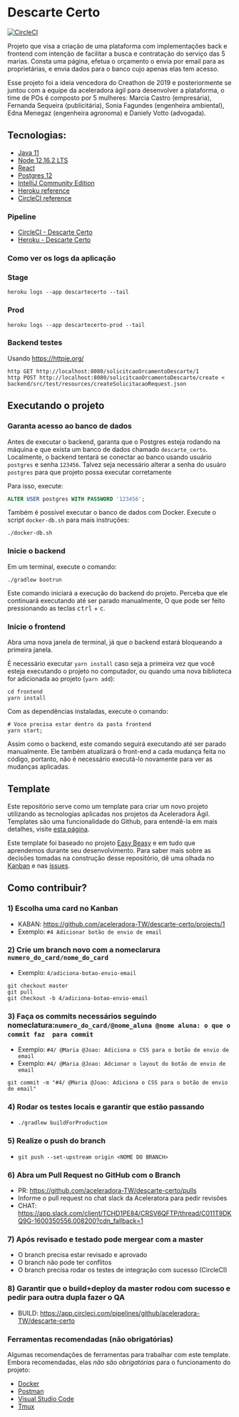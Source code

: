 # Descarte Certo

[![CircleCI](https://circleci.com/gh/aceleradora-TW/descarte-certo.svg?style=svg)](https://app.circleci.com/pipelines/github/aceleradora-TW/descarte-certo?branch=master)


Projeto que visa a criação de uma plataforma com implementações back e frontend com intenção de facilitar a busca e contratação do serviço das 5 marias. Consta uma página, efetua o orçamento o envia por email para as proprietárias, e envia dados para o banco cujo apenas elas tem acesso.

Esse projeto foi a ideia vencedora do Creathon de 2019 e posteriormente se juntou com a equipe da aceleradora ágil para desenvolver a plataforma, o time de POs é composto por 5 mulheres: Marcia Castro (empresária), Fernanda Sequeira (publicitária), Sonia Fagundes (engenheira ambiental), Edna Menegaz (engenheira agronoma) e Daniely Votto (advogada).

## Tecnologias:
  - [Java 11](https://www.oracle.com/java/technologies/javase-jdk11-downloads.html)
  - [Node 12.16.2 LTS](https://nodejs.org/en/download/)
  - [React](https://reactjs.org/docs/getting-started.html)
  - [Postgres 12](https://www.postgresql.org/download/)
  - [IntelliJ Community Edition](https://www.jetbrains.com/idea/download/)
  - [Heroku reference](https://devcenter.heroku.com/categories/reference)
  - [CircleCI reference](https://circleci.com/docs/2.0/getting-started/#section=getting-started)
### Pipeline

* [CircleCI - Descarte Certo](https://app.circleci.com/pipelines/github/aceleradora-TW/descarte-certo)
* [Heroku - Descarte Certo](https://dashboard.heroku.com/apps/descartecerto)
### Como ver os logs da aplicação
### Stage
```
heroku logs --app descartecerto --tail
```
### Prod
```
heroku logs --app descartecerto-prod --tail
```
### Backend testes
Usando https://httpie.org/
```
http GET http://localhost:8080/solicitcaoOrcamentoDescarte/1
http POST http://localhost:8080/solicitcaoOrcamentoDescarte/create < backend/src/test/resources/createSolicitacaoRequest.json
```
## Executando o projeto

### Garanta acesso ao banco de dados

Antes de executar o backend, garanta que o Postgres esteja rodando na máquina e que exista um banco de dados 
chamado `descarte_certo`. Localmente, o backend tentará se conectar ao banco usando usuário `postgres` e senha 
`123456`. Talvez seja necessário alterar a senha do usuáro `postgres` para que projeto possa executar corretamente

Para isso, execute:

```sql
ALTER USER postgres WITH PASSWORD '123456';
```

Também é possível executar o banco de dados com Docker. Execute o script `docker-db.sh` para mais instruções:

```shell script
./docker-db.sh
```

### Inicie o backend

Em um terminal, execute o comando:

```shell script
./gradlew bootrun
```

Este comando iniciará a execução do backend do projeto. Perceba que ele continuará executando até ser parado manualmente,
O que pode ser feito pressionando as teclas <kbd>ctrl</kbd> + <kbd>c</kbd>.

### Inicie o frontend

Abra uma nova janela de terminal, já que o backend estará bloqueando a primeira janela.

É necessário executar `yarn install` caso seja a primeira vez que você esteja executando o projeto no computador, ou quando uma nova
biblioteca for adicionada ao projeto (`yarn add`):

```shell
cd frontend
yarn install
```

Com as dependências instaladas, execute o comando:

```shell script
# Voce precisa estar dentro da pasta frontend
yarn start;
```

Assim como o backend, este comando seguirá executando até ser parado manualmente. Ele também atualizará o front-end a 
cada mudança feita no código, portanto, não é necessário executá-lo novamente para ver as mudanças aplicadas.

## Template

Este repositório serve como um template para criar um novo projeto utilizando as tecnologias aplicadas nos projetos da Aceleradora Ágil.
Templates são uma funcionalidade do Github, para entendê-la em mais detalhes, visite [esta
página](https://help.github.com/en/github/creating-cloning-and-archiving-repositories/creating-a-template-repository).

Este template foi baseado no projeto [Easy Beasy](https://github.com/aceleradora-TW/easy-beasy-v2) e em tudo que aprendemos durante seu
desenvolvimento. Para saber mais sobre as decisões tomadas na construção desse repositório, dê uma olhada no
[Kanban](https://github.com/aceleradora-TW/template-de-projeto/projects/) e nas
[issues](https://github.com/aceleradora-TW/template-de-projeto/issues).
## Como contribuir?

### 1) Escolha uma card no Kanban
- KABAN: https://github.com/aceleradora-TW/descarte-certo/projects/1
- Exemplo: ```#4 Adicionar botão de envio de email```

### 2) Crie um branch novo com a nomeclarura ```numero_do_card/nome_do_card```
- Exemplo: ```4/adiciona-botao-envio-email```
```
git checkout master
git pull
git checkout -b 4/adiciona-botao-envio-email
```

### 3) Faça os commits necessários seguindo nomeclatura:```numero_do_card/@nome_aluna @nome aluna: o que o commit faz  para commit```&nbsp;
- Exemplo: ```#4/ @Maria @Joao: Adiciona o CSS para o botão de envio de email```
- Exemplo: ```#4/ @Maria @Joao: Adcionar o layout do botão de envio de email```
```
git commit -m "#4/ @Maria @Joao: Adiciona o CSS para o botão de envio de email"
```

### 4) Rodar os testes locais e garantir que estão passando

- ```./gradlew buildForProduction```

### 5) Realize o push do branch
- ```git push --set-upstream origin <NOME DO BRANCH>```

### 6) Abra um Pull Request no GitHub com o Branch
- PR: https://github.com/aceleradora-TW/descarte-certo/pulls
- Informe o pull request no chat slack da Aceleratora para pedir revisões
- CHAT: https://app.slack.com/client/TCHD1PE84/CRSV6QFTP/thread/C011T9DKQ9G-1600350556.008200?cdn_fallback=1

### 7) Após revisado e testado pode mergear com a master
- O branch precisa estar revisado e aprovado
- O branch não pode ter conflitos
- O branch precisa rodar os testes de integração com sucesso (CircleCI)

### 8) Garantir que o build+deploy da master rodou com sucesso e pedir para outra dupla fazer o QA
- BUILD: https://app.circleci.com/pipelines/github/aceleradora-TW/descarte-certo
###  Ferramentas recomendadas (não obrigatórias)

Algumas recomendações de ferramentas para trabalhar com este template. Embora recomendadas, elas *não são obrigatórias*
para o funcionamento do projeto:

  - [Docker](https://www.docker.com/get-started)
  - [Postman](https://www.postman.com/downloads/)
  - [Visual Studio Code](https://code.visualstudio.com/download)
  - [Tmux](https://github.com/tmux/tmux/wiki)

